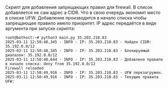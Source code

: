 Скрипт для добавления запрещающих правил для firewall.
В список добавляется не сам адрес а CIDR.
Что в свою очередь экономит место в списке UFW.
Добавление производится в начало списка чтобы запрещающее правило имело приоритет.
IP адрес передаётся  в виде аргумента при запуске скрипта:


`root@bothost:~# python3 main.py 35.203.210.83`  
`2025-03-11 12:50:48,345 - INFO - IP: 35.203.210.83 - Найден CIDR: 35.192.0.0/12`  
`2025-03-11 12:50:48,345 - INFO - IP: 35.203.210.83 - Блокируемый диапазон: 35.192.0.0/12`  
`2025-03-11 12:50:48,644 - INFO - IP: 35.203.210.83 - Добавлено правило в начало списка: deny from 35.192.0.0/12`  
`Firewall reloaded`  
`2025-03-11 12:50:49,916 - INFO - IP: 35.203.210.83 - UFW перезагружен.`  
`2025-03-11 12:50:49,916 - INFO - IP: 35.203.210.83 - Текущие правила UFW:`  